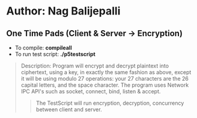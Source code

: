 # Author: Nag Balijepalli
 One Time Pads (Client & Server -> Encryption)
------
- To compile: **compileall**
- To run test script: **./p5testscript <RANDOM PORT> <RANDOM PORT> <redirection or stdout>**

>Description: Program will encrypt and decrypt plaintext into ciphertext, using a key, in exactly the same fashion as above, except it will be using modulo 27 operations: your 27 characters are the 26 capital letters, and the space character. The program uses Network IPC API's such as socket, connect, bind, listen & accept.
>>The TestScript will run encryption, decryption, concurrency between client and server.
